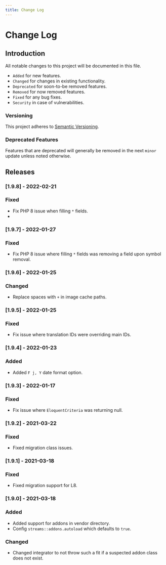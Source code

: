 ```yaml
---
title: Change Log
---
```



# Change Log

<div class="documentation__toc"></div>

## Introduction

All notable changes to this project will be documented in this file.

- `Added` for new features.
- `Changed` for changes in existing functionality.
- `Deprecated` for soon-to-be removed features.
- `Removed` for now removed features.
- `Fixed` for any bug fixes.
- `Security` in case of vulnerabilities.

### Versioning

This project adheres to [Semantic Versioning](https://semver.org/spec/v2.0.0.html).

### Deprecated Features

Features that are deprecated will generally be removed in the next `minor` update unless noted otherwise.

## Releases

### [1.9.8] - 2022-02-21
### Fixed
- Fix PHP 8 issue when filling `*` fields.
- 
### [1.9.7] - 2022-01-27
### Fixed
- Fix PHP 8 issue where filling `*` fields was removing a field upon symbol removal.

### [1.9.6] - 2022-01-25
### Changed
- Replace spaces with `+` in image cache paths.

### [1.9.5] - 2022-01-25
### Fixed
- Fix issue where translation IDs were overriding main IDs.

### [1.9.4] - 2022-01-23
### Added
- Added `F j, Y` date format option.

### [1.9.3] - 2022-01-17
### Fixed
- Fix issue where `EloquentCriteria` was returning null.

### [1.9.2] - 2021-03-22
### Fixed
- Fixed migration class issues.

### [1.9.1] - 2021-03-18
### Fixed
- Fixed migration support for L8.

### [1.9.0] - 2021-03-18
### Added
- Added support for addons in vendor directory.
- Config `streams::addons.autoload` which defaults to `true`.

### Changed
- Changed integrator to not throw such a fit if a suspected addon class does not exist.
